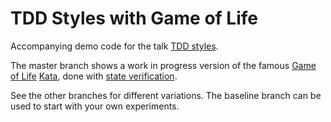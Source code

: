 # TDD Styles with Game of Life

Accompanying demo code for the talk [TDD styles](https://speakerdeck.com/stefanscheidt/tdd-styles).

The master branch shows a work in progress version
of the famous [Game of Life](https://en.wikipedia.org/wiki/Conway%27s_Game_of_Life) [Kata](http://codingdojo.org/kata/GameOfLife/),
done with [state verification](https://github.com/testdouble/contributing-tests/wiki/Detroit-school-TDD).

See the other branches for different variations.
The baseline branch can be used to start with your own experiments.
